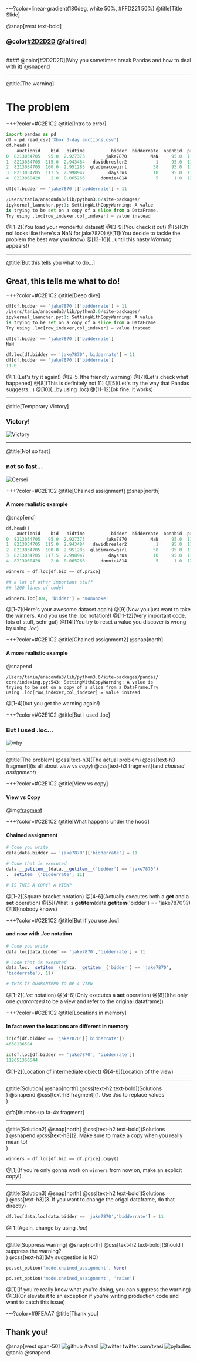 ---?color=linear-gradient(180deg, white 50%, #FFD221 50%)
@title[Title Slide]

@snap[west text-bold]
### @color[#2D2D2D](`SettingwithCopyWarning`)   @fa[tired]
<br>
#### @color[#2D2D2D](Why you sometimes break Pandas and how to deal with it)
@snapend


---
@title[The warning]
# The problem
+++?color=#C2E1C2
@title[Intro to error]

```python
import pandas as pd
df = pd.read_csv('Xbox 3-day auctions.csv')
df.head()
    auctionid    bid   bidtime          bidder  bidderrate  openbid  price
0  8213034705   95.0  2.927373        jake7870         NaN     95.0  117.5
1  8213034705  115.0  2.943484   davidbresler2           1     95.0  117.5
2  8213034705  100.0  2.951285  gladimacowgirl          58     95.0  117.5
3  8213034705  117.5  2.998947         daysrus          10     95.0  117.5
4  8213060420    2.0  0.065266      donnie4814           5      1.0  120.0

df[df.bidder == 'jake7870']['bidderrate'] = 11

/Users/tania/anaconda3/lib/python3.6/site-packages/
ipykernel_launcher.py:1: SettingWithCopyWarning: A value 
is trying to be set on a copy of a slice from a DataFrame.
Try using .loc[row_indexer,col_indexer] = value instead
```

@[1-2](You load your wonderful dataset)
@[3-9](You check it out)
@[5](Oh no! looks like there's a NaN for jake7870)
@[11](You decide to tackle the problem the best way you know)
@[13-16](...until this nasty *Warning* appears!)

---
@title[But this tells you what to do...]
## Great, this tells me what to do!

+++?color=#C2E1C2
@title[Deep dive]

```python
df[df.bidder == 'jake7870']['bidderrate'] = 11
/Users/tania/anaconda3/lib/python3.6/site-packages/
ipykernel_launcher.py:1: SettingWithCopyWarning: A value 
is trying to be set on a copy of a slice from a DataFrame.
Try using .loc[row_indexer,col_indexer] = value instead

df[df.bidder == 'jake7870']['bidderrate']
NaN

df.loc[df.bidder == 'jake7870','bidderrate'] = 11
df[df.bidder == 'jake7870']['bidderrate']
11.0
```

@[1](Let's try it again!)
@[2-5](the friendly warning)
@[7](Let's check what happened)
@[8](This is definitely not 11)
@[5](Let's try the way that Pandas suggests...)
@[10](...by using .loc)
@[11-12](ok fine, it works)

---
@title[Temporary Victory]
### Victory!
![Victory](https://media.giphy.com/media/JlVb5LVZ4y5Uc/giphy.gif)

---
@title[Not so fast]
### not so fast...
![Cersei](https://media.giphy.com/media/VIu9jzc36itzy/giphy.gif)


+++?color=#C2E1C2
@title[Chained assignment]
@snap[north] 
#### A more realistic example
@snap[end]

```python
df.head()
    auctionid    bid   bidtime          bidder  bidderrate  openbid  price
0  8213034705   95.0  2.927373        jake7870         NaN     95.0  117.5
1  8213034705  115.0  2.943484   davidbresler2           1     95.0  117.5
2  8213034705  100.0  2.951285  gladimacowgirl          58     95.0  117.5
3  8213034705  117.5  2.998947         daysrus          10     95.0  117.5
4  8213060420    2.0  0.065266      donnie4814           5      1.0  120.0

winners = df.loc[df.bid == df.price]

## a lot of other important stuff 
## (200 lines of code)

winners.loc[304, 'bidder'] = 'mononoke'
```

@[1-7](Here's your awesome dataset again)
@[9](Now you just want to take the winners. And you use the .loc notation!)
@[11-12](Very important code, lots of stuff, sehr gut)
@[14](You try to reset a value you discover is wrong by using *.loc*)


+++?color=#C2E1C2
@title[Chained assignment2]
@snap[north] 
#### A more realistic example
@snapend

```python3
/Users/tania/anaconda3/lib/python3.6/site-packages/pandas/
core/indexing.py:543: SettingWithCopyWarning: A value is 
trying to be set on a copy of a slice from a DataFrame.Try 
using .loc[row_indexer,col_indexer] = value instead

```
@[1-4](but you get the warning again!)


+++?color=#C2E1C2
@title[But I used .loc]

### But I used .loc...
![why](https://media.giphy.com/media/1M9fmo1WAFVK0/giphy.gif)

---
@title[The problem]
@css[text-h3](The actual problem)
@css[text-h3 fragment](is all about *view* vs *copy*)
@css[text-h3 fragment](and *chained assignment*)

+++?color=#C2E1C2
@title[View vs copy]
#### View vs Copy
@img[fragment](https://www.dataquest.io/wp-content/uploads/2019/01/modifying.png)

+++?color=#C2E1C2
@title[What happens under the hood]
#### Chained assignment

```python
# Code you write
data[data.bidder == 'jake7870']['bidderrate'] = 11

# Code that is executed
data.__getitem__(data.__getitem__('bidder') == 'jake7870')
.__setitem__('bidderrate', 11)

# IS THIS A COPY? A VIEW?

```

@[1-2](Square bracket notation)
@[4-6](Actually executes both a **get** and a **set** operation)
@[5](What is __getitem__(data.__getitem__('bidder') == 'jake7870')?)
@[8](nobody knows)

+++?color=#C2E1C2
@title[But if you use .loc]
#### and now with *.loc* notation

```python
# Code you write
data.loc[data.bidder == 'jake7870','bidderrate'] = 11

# Code that is executed
data.loc.__setitem__((data.__getitem__('bidder') == 'jake7870',
'bidderrate'), 11)

# THIS IS GUARANTEED TO BE A VIEW
```
@[1-2](*.loc* notation)
@[4-6](Only executes a **set** operation)
@[8]((the only one *guaranteed* to be a view and refer to the original dataframe))

+++?color=#C2E1C2
@title[Locations in memory]
#### In fact even the locations are different in memory

```python
id(df[df.bidder == 'jake7870']['bidderrate'])
4638136584

id(df.loc[df.bidder == 'jake7870', 'bidderrate'])
112051366544
```
@[1-2](Location of intermediate object)
@[4-6](Location of the view)

---
@title[Solution]
@snap[north] 
@css[text-h2 text-bold](Solutions <br>)
@snapend
@css[text-h3 fragment](1. Use *.loc* to replace values <br>)

@fa[thumbs-up fa-4x fragment]

---
@title[Solution2]
@snap[north] 
@css[text-h2 text-bold](Solutions <br>)
@snapend
@css[text-h3](2. Make sure to make a copy when you really mean to! <br>)

```python
winners = df.loc[df.bid == df.price].copy()
```
@[1](If you're only gonna work on `winners` from now on, make an explicit copy!)

---
@title[Solution3]
@snap[north] 
@css[text-h2 text-bold](Solutions <br>)
@css[text-h3](3. If you want to change the origal dataframe, do that directly)

```python
df.loc[data.loc[data.bidder == 'jake7870','bidderrate'] = 11
```
@[1](Again, change by using *.loc*)

---
@title[Suppress warning]
@snap[north] 
@css[text-h2 text-bold](Should I suppress the warning? <br>)
@css[text-h3](My suggestion is NO)

```python
pd.set_option('mode.chained_assignment', None)

pd.set_option('mode.chained_assignment', 'raise')
```
@[1](If you're really know what you're doing, you can suppress the warning)
@[3](Or elevate it to an exception if you're writing production code and want to catch this issue)

---?color=#9FEAA7
@title[Thank you]
## Thank you!

@snap[west span-50]
![github](https://github.githubassets.com/images/modules/logos_page/GitHub-Mark.png)
/tvasil
![twitter](https://image.flaticon.com/icons/png/512/23/23681.png)
twitter.com/tvasi
![pyladies](https://cdn-images-1.medium.com/max/1600/1*Pc8QzOC5RNvDaXNGzzRWWg.png)
@tania
@snapend



